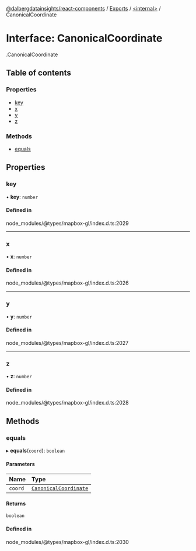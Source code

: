 [@dalbergdatainsights/react-components](../README.md) / [Exports](../modules.md) / [<internal\>](../modules/internal_.md) / CanonicalCoordinate

# Interface: CanonicalCoordinate

[<internal>](../modules/internal_.md).CanonicalCoordinate

## Table of contents

### Properties

- [key](internal_.CanonicalCoordinate.md#key)
- [x](internal_.CanonicalCoordinate.md#x)
- [y](internal_.CanonicalCoordinate.md#y)
- [z](internal_.CanonicalCoordinate.md#z)

### Methods

- [equals](internal_.CanonicalCoordinate.md#equals)

## Properties

### key

• **key**: `number`

#### Defined in

node_modules/@types/mapbox-gl/index.d.ts:2029

___

### x

• **x**: `number`

#### Defined in

node_modules/@types/mapbox-gl/index.d.ts:2026

___

### y

• **y**: `number`

#### Defined in

node_modules/@types/mapbox-gl/index.d.ts:2027

___

### z

• **z**: `number`

#### Defined in

node_modules/@types/mapbox-gl/index.d.ts:2028

## Methods

### equals

▸ **equals**(`coord`): `boolean`

#### Parameters

| Name | Type |
| :------ | :------ |
| `coord` | [`CanonicalCoordinate`](internal_.CanonicalCoordinate.md) |

#### Returns

`boolean`

#### Defined in

node_modules/@types/mapbox-gl/index.d.ts:2030
